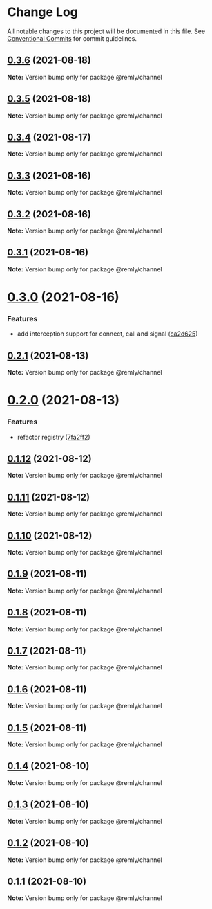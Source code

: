# Change Log

All notable changes to this project will be documented in this file.
See [Conventional Commits](https://conventionalcommits.org) for commit guidelines.

## [0.3.6](https://gitr.net/mindary/remly/compare/@remly/channel@0.3.5...@remly/channel@0.3.6) (2021-08-18)

**Note:** Version bump only for package @remly/channel





## [0.3.5](https://gitr.net/mindary/remly/compare/@remly/channel@0.3.4...@remly/channel@0.3.5) (2021-08-18)

**Note:** Version bump only for package @remly/channel





## [0.3.4](https://gitr.net/mindary/remly/compare/@remly/channel@0.3.3...@remly/channel@0.3.4) (2021-08-17)

**Note:** Version bump only for package @remly/channel





## [0.3.3](https://gitr.net/mindary/remly/compare/@remly/channel@0.3.2...@remly/channel@0.3.3) (2021-08-16)

**Note:** Version bump only for package @remly/channel





## [0.3.2](https://gitr.net/mindary/remly/compare/@remly/channel@0.3.1...@remly/channel@0.3.2) (2021-08-16)

**Note:** Version bump only for package @remly/channel





## [0.3.1](https://gitr.net/mindary/remly/compare/@remly/channel@0.3.0...@remly/channel@0.3.1) (2021-08-16)

**Note:** Version bump only for package @remly/channel





# [0.3.0](https://gitr.net/mindary/remly/compare/@remly/channel@0.2.1...@remly/channel@0.3.0) (2021-08-16)


### Features

* add interception support for connect, call and signal ([ca2d625](https://gitr.net/mindary/remly/commits/ca2d625c216f18420c7d5c73ed26296ca9297974))





## [0.2.1](https://gitr.net/mindary/remly/compare/@remly/channel@0.2.0...@remly/channel@0.2.1) (2021-08-13)

**Note:** Version bump only for package @remly/channel





# [0.2.0](https://gitr.net/mindary/remly/compare/@remly/channel@0.1.12...@remly/channel@0.2.0) (2021-08-13)


### Features

* refactor registry ([7fa2ff2](https://gitr.net/mindary/remly/commits/7fa2ff269adc99a01ef10eb028f645847f55be92))





## [0.1.12](https://gitr.net/mindary/remly/compare/@remly/channel@0.1.11...@remly/channel@0.1.12) (2021-08-12)

**Note:** Version bump only for package @remly/channel





## [0.1.11](https://gitr.net/mindary/remly/compare/@remly/channel@0.1.10...@remly/channel@0.1.11) (2021-08-12)

**Note:** Version bump only for package @remly/channel





## [0.1.10](https://gitr.net/mindary/remly/compare/@remly/channel@0.1.9...@remly/channel@0.1.10) (2021-08-12)

**Note:** Version bump only for package @remly/channel





## [0.1.9](https://gitr.net/mindary/remly/compare/@remly/channel@0.1.8...@remly/channel@0.1.9) (2021-08-11)

**Note:** Version bump only for package @remly/channel





## [0.1.8](https://gitr.net/mindary/remly/compare/@remly/channel@0.1.7...@remly/channel@0.1.8) (2021-08-11)

**Note:** Version bump only for package @remly/channel





## [0.1.7](https://gitr.net/mindary/remly/compare/@remly/channel@0.1.6...@remly/channel@0.1.7) (2021-08-11)

**Note:** Version bump only for package @remly/channel





## [0.1.6](https://gitr.net/mindary/remly/compare/@remly/channel@0.1.5...@remly/channel@0.1.6) (2021-08-11)

**Note:** Version bump only for package @remly/channel





## [0.1.5](https://gitr.net/mindary/remly/compare/@remly/channel@0.1.4...@remly/channel@0.1.5) (2021-08-11)

**Note:** Version bump only for package @remly/channel





## [0.1.4](https://gitr.net/mindary/remly/compare/@remly/channel@0.1.3...@remly/channel@0.1.4) (2021-08-10)

**Note:** Version bump only for package @remly/channel





## [0.1.3](https://gitr.net/mindary/remly/compare/@remly/channel@0.1.2...@remly/channel@0.1.3) (2021-08-10)

**Note:** Version bump only for package @remly/channel





## [0.1.2](https://gitr.net/mindary/remly/compare/@remly/channel@0.1.1...@remly/channel@0.1.2) (2021-08-10)

**Note:** Version bump only for package @remly/channel





## 0.1.1 (2021-08-10)

**Note:** Version bump only for package @remly/channel
